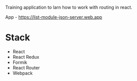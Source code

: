Training application to larn how to work with routing in react.

App -  https://list-module-json-server.web.app

# Stack

* React 
* React Redux
* Formik
* React Router
* Webpack

